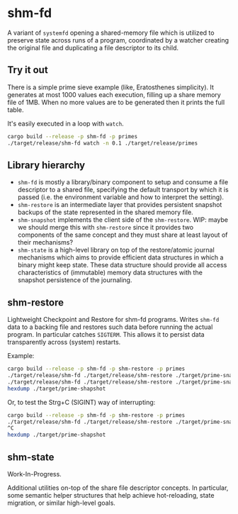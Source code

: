 # shm-fd

A variant of `systemfd` opening a shared-memory file which is utilized to
preserve state across runs of a program, coordinated by a watcher creating the
original file and duplicating a file descriptor to its child.

## Try it out

There is a simple prime sieve example (like, Eratosthenes simplicity). It
generates at most 1000 values each execution, filling up a share memory file of
1MB. When no more values are to be generated then it prints the full table.

It's easily executed in a loop with `watch`.

```bash
cargo build --release -p shm-fd -p primes
./target/release/shm-fd watch -n 0.1 ./target/release/primes
```

## Library hierarchy

- `shm-fd` is mostly a library/binary component to setup and consume a file
  descriptor to a shared file, specifying the default transport by which it is
  passed (i.e. the environment variable and how to interpret the setting).
- `shm-restore` is an intermediate layer that provides persistent snapshot
  backups of the state represented in the shared memory file.
- `shm-snapshot` implements the client side of the `shm-restore`. WIP: maybe we
  should merge this with `shm-restore` since it provides two components of the
  same concept and they must share at least layout of their mechanisms?
- `shm-state` is a high-level library on top of the restore/atomic journal
  mechanisms which aims to provide efficient data structures in which a binary
  might keep state. These data structure should provide all access
  characteristics of (immutable) memory data structures with the snapshot
  persistence of the journaling.

## shm-restore

Lightweight Checkpoint and Restore for shm-fd programs. Writes `shm-fd` data to
a backing file and restores such data before running the actual program. In
particular catches `SIGTERM`. This allows it to persist data transparently
across (system) restarts.

Example:

```bash
cargo build --release -p shm-fd -p shm-restore -p primes
./target/release/shm-fd ./target/release/shm-restore ./target/prime-snapshot ./target/release/primes
./target/release/shm-fd ./target/release/shm-restore ./target/prime-snapshot ./target/release/primes
hexdump ./target/prime-shapshot
```

Or, to test the Strg+C (SIGINT) way of interrupting:

```bash
cargo build --release -p shm-fd -p shm-restore -p primes
./target/release/shm-fd ./target/release/shm-restore ./target/prime-snapshot watch -n 0.1 ./target/release/primes
^C
hexdump ./target/prime-shapshot
```

## shm-state

Work-In-Progress.

Additional utilities on-top of the share file descriptor concepts. In
particular, some semantic helper structures that help achieve hot-reloading,
state migration, or similar high-level goals.
